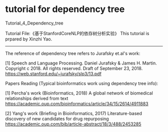 # tutorial for dependency tree
Tutorial_4_Dependency_tree

Tutorial File:《基于StanfordCoreNLP的依存树分析实验》
This tutorial is prpared by Xinzhi Yao.

****************************************

The reference of dependency tree refers to Jurafsky et.al's work:

[1] Speech and Language Processing. Daniel Jurafsky & James H. Martin. Copyright c 2018. All
rights reserved. Draft of September 23, 2018.
https://web.stanford.edu/~jurafsky/slp3/13.pdf


Papers Reading (Typical bioinformatics work using dependency tree info):

[1] Percha's work (Bioinformatics, 2018)
A global network of biomedical relationships derived from text
https://academic.oup.com/bioinformatics/article/34/15/2614/4911883

[2] Yang's work (Briefing in Bioinformatics, 2017)
Literature-based discovery of new candidates for drug repurposing
https://academic.oup.com/bib/article-abstract/18/3/488/2453285
